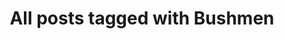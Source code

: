 ---
layout: tag
title: "All posts tagged with Bushmen"
permalink: /weblog/tags/bushmen/
taxonomy: Bushmen
---